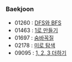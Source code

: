 ### Baekjoon

- 01260 : [DFS와 BFS](https://www.acmicpc.net/problem/1260)
- 01463 : [1로 만들기](https://www.acmicpc.net/problem/1463)
- 01697 : [숨바꼭질](https://www.acmicpc.net/problem/1697)
- 02178 : [미로 탐색](https://www.acmicpc.net/problem/2178)
- 09095 : [1, 2, 3 더하기](https://www.acmicpc.net/problem/9095)

